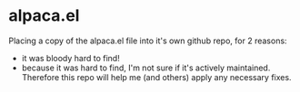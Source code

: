 alpaca.el
=========

Placing a copy of the alpaca.el file into it's own github repo, for 2 reasons:

- it was bloody hard to find!
- because it was hard to find, I'm not sure if it's actively maintained. Therefore this repo will help me (and others) apply any necessary fixes.
